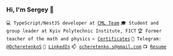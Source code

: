 <h3> Hi, I'm Sergey 👋 </h3>
 
<code>💻 TypeScript/NestJS developer at [CML Team](https://www.cmlteam.com/)</code>
<code>🎓 Student and group leader at Kyiv Polytechnic Institute, FICT</code>
<code>🏆 Former teacher of the math and physics</code>
<code>⭐ [Certificates](https://github.com/SergeyOcheretenko/Certificates)</code>
<code>💬 Telegram: [@OcheretenkoS](https://telegram.me/OcheretenkoS)</code>
<code>🔭 [LinkedIn](https://www.linkedin.com/in/sergeyocheretenko/)</code>
<code>📫 [ocheretenko.s@gmail.com](mailto:ocheretenko.s@gmail.com)</code>
<code>📺 [Resume](https://sergeyocheretenko.github.io/Resume/)</code>
